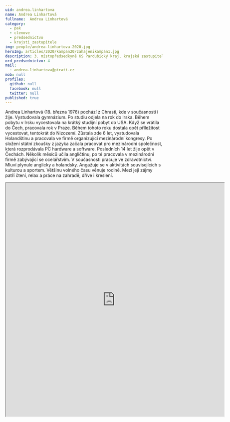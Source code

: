 ```yaml
---
uid: andrea.linhartova
name: Andrea Linhartová
fullname:  Andrea Linhartová
category:
  - pak
  - clenove
  - predsednictvo
  - krajsti_zastupitele
img: people/andrea-linhartova-2020.jpg
heroImg: articles/2020/kampan20/zahajenikampan1.jpg
description: 3. místopředsedkyně KS Pardubický kraj, krajská zastupitelka
ord_predsednictvo: 4
mail:
  - andrea.linhartova@pirati.cz
mob: null
profiles:
  github: null
  facebook: null
  twitter: null
published: true
---
```

Andrea Linhartová (18. března 1976) pochází z Chrasti, kde v současnosti i žije. Vystudovala gymnázium. Po studiu odjela na rok do Irska. Během pobytu v Irsku vycestovala na krátký studijní pobyt do USA. Když se vrátila do Čech, pracovala rok v Praze. Během tohoto roku dostala opět příležitost vycestovat, tentokrát do Nizozemí. Zůstala zde 6 let, vystudovala Holandštinu a pracovala ve firmě organizující mezinárodní kongresy. Po složení státní zkoušky z jazyka začala pracovat pro mezinárodní společnost, která rozprodávala PC hardware a software. Posledních 14 let žije opět v Čechách. Několik měsíců učila angličtinu, po té pracovala v mezinárodní firmě zabývající se ocelářstvím. V současnosti pracuje ve zdravotnictví. Mluví plynule anglicky a holandsky. Angažuje se v aktivitách souvisejících s kulturou a sportem. Většinu volného času věnuje rodině. Mezi její zájmy patří čtení, relax a práce na zahradě, dříve i kreslení.

<iframe width="700" height="750" src="https://mrak.pirati.cz/apps/calendar/embed/oc5HFTXkCqHfpaiA"></iframe>
